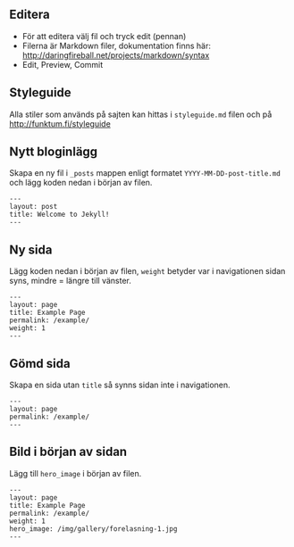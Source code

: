 ## Editera
- För att editera välj fil och tryck edit (pennan)
- Filerna är Markdown filer, dokumentation finns här: http://daringfireball.net/projects/markdown/syntax
- Edit, Preview, Commit

## Styleguide

Alla stiler som används på sajten kan hittas i `styleguide.md` filen och på http://funktum.fi/styleguide

## Nytt bloginlägg

Skapa en ny fil i `_posts` mappen enligt formatet `YYYY-MM-DD-post-title.md` och lägg koden nedan i början av filen.

    ---
    layout: post
    title: Welcome to Jekyll!
    ---

## Ny sida

Lägg koden nedan i början av filen, `weight` betyder var i navigationen sidan syns, mindre = längre till vänster.

    ---
    layout: page
    title: Example Page
    permalink: /example/
    weight: 1
    ---

## Gömd sida

Skapa en sida utan `title` så synns sidan inte i navigationen.

    ---
    layout: page
    permalink: /example/
    ---

## Bild i början av sidan

Lägg till `hero_image` i början av filen.

    ---
    layout: page
    title: Example Page
    permalink: /example/
    weight: 1
    hero_image: /img/gallery/forelasning-1.jpg
    ---